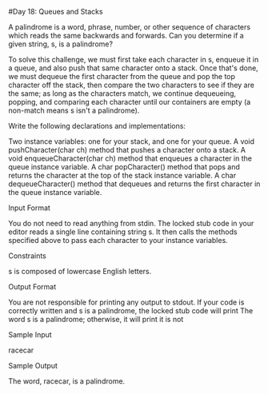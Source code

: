 #Day 18: Queues and Stacks

A palindrome is a word, phrase, number, or other sequence of characters which reads the same backwards and forwards. Can you determine if a given string, s, is a palindrome?

To solve this challenge, we must first take each character in s, enqueue it in a queue, and also push that same character onto a stack. Once that's done, we must dequeue the first character from the queue and pop the top character off the stack, then compare the two characters to see if they are the same; as long as the characters match, we continue dequeueing, popping, and comparing each character until our containers are empty (a non-match means s isn't a palindrome).

Write the following declarations and implementations:

Two instance variables: one for your stack, and one for your queue.
A void pushCharacter(char ch) method that pushes a character onto a stack.
A void enqueueCharacter(char ch) method that enqueues a character in the queue instance variable.
A char popCharacter() method that pops and returns the character at the top of the stack instance variable.
A char dequeueCharacter() method that dequeues and returns the first character in the queue instance variable.

Input Format

You do not need to read anything from stdin. The locked stub code in your editor reads a single line containing string s. It then calls the methods specified above to pass each character to your instance variables.

Constraints

s is composed of lowercase English letters.

Output Format

You are not responsible for printing any output to stdout. 
If your code is correctly written and s is a palindrome, the locked stub code will print The word s is a palindrome; otherwise, it will print it is not

Sample Input

racecar

Sample Output

The word, racecar, is a palindrome.